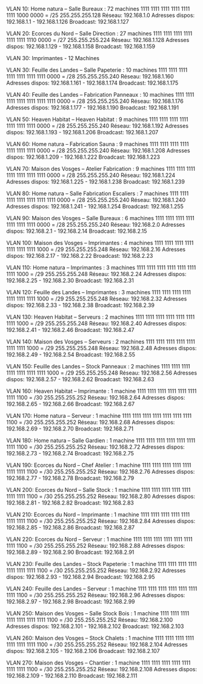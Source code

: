 
VLAN 10: Home natura – Salle Bureaux : 72 machines
1111 1111   1111 1111   1111 1111   1000 0000 = /25
255.255.255.128
Réseau: 192.168.1.0
Adresses dispos: 192.168.1.1 - 192.168.1.126
Broadcast: 192.168.1.127


VLAN 20: Ecorces du Nord – Salle Direction : 27 machines
1111 1111   1111 1111   1111 1111   1110 0000 = /27
255.255.255.224
Réseau: 192.168.1.128
Adresses dispos: 192.168.1.129 - 192.168.1.158
Broadcast: 192.168.1.159

VLAN 30: Imprimantes - 12 Machines

VLAN 30: Feuille des Landes – Salle Papeterie : 10 machines
1111 1111   1111 1111   1111 1111   1111 0000 = /28
255.255.255.240
Réseau: 192.168.1.160
Adresses dispos: 192.168.1.161 - 192.168.1.174
Broadcast: 192.168.1.175


VLAN 40: Feuille des Landes – Fabrication Panneaux : 10 machines
1111 1111   1111 1111   1111 1111   1111 0000 = /28
255.255.255.240
Réseau: 192.168.1.176
Adresses dispos: 192.168.1.177 - 192.168.1.190
Broadcast: 192.168.1.191



VLAN 50: Heaven Habitat – Heaven Habitat : 9 machines
1111 1111   1111 1111   1111 1111   1111 0000 = /28
255.255.255.240
Réseau: 192.168.1.192
Adresses dispos: 192.168.1.193 - 192.168.1.206
Broadcast: 192.168.1.207


VLAN 60: Home natura – Fabrication Sauna : 9 machines
1111 1111   1111 1111   1111 1111   1111 0000 = /28
255.255.255.240
Réseau: 192.168.1.208
Adresses dispos: 192.168.1.209 - 192.168.1.222
Broadcast: 192.168.1.223



VLAN 70: Maison des Vosges – Atelier Fabrication : 9 machines
1111 1111   1111 1111   1111 1111   1111 0000 = /28
255.255.255.240
Réseau: 192.168.1.224
Adresses dispos: 192.168.1.225 - 192.168.1.238
Broadcast: 192.168.1.239



VLAN 80: Home natura – Salle Fabrication Escaliers : 7 machines
1111 1111   1111 1111   1111 1111   1111 0000 = /28
255.255.255.240
Réseau: 192.168.1.240
Adresses dispos: 192.168.1.241 - 192.168.1.254
Broadcast: 192.168.1.255



VLAN 90: Maison des Vosges – Salle Bureaux : 6 machines
1111 1111   1111 1111   1111 1111   1111 0000 = /28
255.255.255.240
Réseau: 192.168.2.0
Adresses dispos: 192.168.2.1 - 192.168.2.14
Broadcast: 192.168.2.15



VLAN 100: Maison des Vosges – Imprimantes : 4 machines
1111 1111   1111 1111   1111 1111   1111 1000 = /29
255.255.255.248
Réseau: 192.168.2.16
Adresses dispos: 192.168.2.17 - 192.168.2.22
Broadcast: 192.168.2.23




VLAN 110: Home natura – Imprimantes : 3 machines
1111 1111   1111 1111   1111 1111   1111 1000 = /29
255.255.255.248
Réseau: 192.168.2.24
Adresses dispos: 192.168.2.25 - 192.168.2.30
Broadcast: 192.168.2.31




VLAN 120: Feuille des Landes – Imprimantes : 3 machines
1111 1111   1111 1111   1111 1111   1111 1000 = /29
255.255.255.248
Réseau: 192.168.2.32
Adresses dispos: 192.168.2.33 - 192.168.2.38
Broadcast: 192.168.2.39




VLAN 130: Heaven Habitat – Serveurs : 2 machines
1111 1111   1111 1111   1111 1111   1111 1000 = /29
255.255.255.248
Réseau: 192.168.2.40
Adresses dispos: 192.168.2.41 - 192.168.2.46
Broadcast: 192.168.2.47





VLAN 140: Maison des Vosges – Serveurs : 2 machines
1111 1111   1111 1111   1111 1111   1111 1000 = /29
255.255.255.248
Réseau: 192.168.2.48
Adresses dispos: 192.168.2.49 - 192.168.2.54
Broadcast: 192.168.2.55




VLAN 150: Feuille des Landes – Stock Panneaux : 2 machines
1111 1111   1111 1111   1111 1111   1111 1000 = /29
255.255.255.248
Réseau: 192.168.2.56
Adresses dispos: 192.168.2.57 - 192.168.2.62
Broadcast: 192.168.2.63




VLAN 160: Heaven Habitat – Imprimante : 1 machine
1111 1111   1111 1111   1111 1111   1111 1100 = /30
255.255.255.252
Réseau: 192.168.2.64
Adresses dispos: 192.168.2.65 - 192.168.2.66
Broadcast: 192.168.2.67



VLAN 170: Home natura – Serveur : 1 machine
1111 1111   1111 1111   1111 1111   1111 1100 = /30
255.255.255.252
Réseau: 192.168.2.68
Adresses dispos: 192.168.2.69 - 192.168.2.70
Broadcast: 192.168.2.71





VLAN 180: Home natura – Salle Gardien : 1 machine
1111 1111   1111 1111   1111 1111   1111 1100 = /30
255.255.255.252
Réseau: 192.168.2.72
Adresses dispos: 192.168.2.73 - 192.168.2.74
Broadcast: 192.168.2.75





VLAN 190: Ecorces du Nord – Chef Atelier : 1 machine
1111 1111   1111 1111   1111 1111   1111 1100 = /30
255.255.255.252
Réseau: 192.168.2.76
Adresses dispos: 192.168.2.77 - 192.168.2.78
Broadcast: 192.168.2.79





VLAN 200: Ecorces du Nord – Salle Stock : 1 machine
1111 1111   1111 1111   1111 1111   1111 1100 = /30
255.255.255.252
Réseau: 192.168.2.80
Adresses dispos: 192.168.2.81 - 192.168.2.82
Broadcast: 192.168.2.83





VLAN 210: Ecorces du Nord – Imprimante : 1 machine
1111 1111   1111 1111   1111 1111   1111 1100 = /30
255.255.255.252
Réseau: 192.168.2.84
Adresses dispos: 192.168.2.85 - 192.168.2.86
Broadcast: 192.168.2.87





VLAN 220: Ecorces du Nord – Serveur : 1 machine
1111 1111   1111 1111   1111 1111   1111 1100 = /30
255.255.255.252
Réseau: 192.168.2.88
Adresses dispos: 192.168.2.89 - 192.168.2.90
Broadcast: 192.168.2.91






VLAN 230: Feuille des Landes – Stock Papeterie : 1 machine
1111 1111   1111 1111   1111 1111   1111 1100 = /30
255.255.255.252
Réseau: 192.168.2.92
Adresses dispos: 192.168.2.93 - 192.168.2.94
Broadcast: 192.168.2.95





VLAN 240: Feuille des Landes – Serveur : 1 machine
1111 1111   1111 1111   1111 1111   1111 1100 = /30
255.255.255.252
Réseau: 192.168.2.96
Adresses dispos: 192.168.2.97 - 192.168.2.98
Broadcast: 192.168.2.99





VLAN 250: Maison des Vosges – Salle Stock Bois : 1 machine
1111 1111   1111 1111   1111 1111   1111 1100 = /30
255.255.255.252
Réseau: 192.168.2.100
Adresses dispos: 192.168.2.101 - 192.168.2.102
Broadcast: 192.168.2.103





VLAN 260: Maison des Vosges – Stock Chalets : 1 machine
1111 1111   1111 1111   1111 1111   1111 1100 = /30
255.255.255.252
Réseau: 192.168.2.104
Adresses dispos: 192.168.2.105 - 192.168.2.106
Broadcast: 192.168.2.107





VLAN 270: Maison des Vosges – Chantier : 1 machine
1111 1111   1111 1111   1111 1111   1111 1100 = /30
255.255.255.252
Réseau: 192.168.2.108
Adresses dispos: 192.168.2.109 - 192.168.2.110
Broadcast: 192.168.2.111


